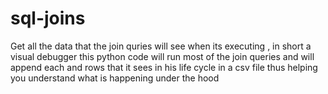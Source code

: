 # sql-joins
Get all the data that the join quries will see when its executing , in short a visual debugger 
this python code will run most of the join queries and will append each and rows that it sees in his life cycle in a csv file thus helping you understand 
what is happening under the hood
